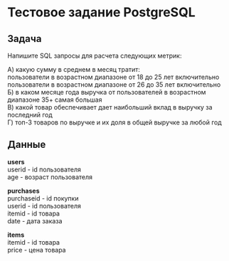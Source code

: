 # Тестовое задание PostgreSQL

## Задача 

Напишите SQL запросы для расчета следующих метрик: 

А) какую сумму в среднем в месяц тратит:  
   пользователи в возрастном диапазоне от 18 до 25 лет включительно  
   пользователи в возрастном диапазоне от 26 до 35 лет включительно  
Б) в каком месяце года выручка от пользователей в возрастном диапазоне 35+ самая большая  
В) какой товар обеспечивает дает наибольший вклад в выручку за последний год  
Г) топ-3 товаров по выручке и их доля в общей выручке за любой год  


## Данные

**users**  
userid - id пользователя  
age - возраст пользователя  

**purchases**  
purchaseid - id покупки  
userid - id пользователя  
itemid - id товара  
date - дата заказа  

**items**  
itemid - id товара  
price - цена товара  

